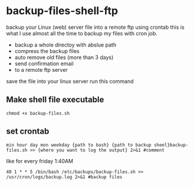# backup-files-shell-ftp
backup your Linux (web) server file into a remote ftp using crontab
this is what I use almost all the time to backup my files with cron job.
* backup a whole directoy with abslue path
* compress the backup files
* auto remove old files (more than 3 days)
* send confirmation email 
* to a remote ftp server


save the file into your linux server run this command
## Make shell file executable
```
chmod +x backup-files.sh
```
## set crontab
```
min hour day mon weekday {path to bash} {path to backup sheel}backup-files.sh >> {where you want to log the output} 2>&1 #comment
```
like for every friday 1:40AM
```
40 1 * * 5 /bin/bash /etc/backups/backup-files.sh >> /usr/cron/logs/backup.log 2>&1 #backup files
```
